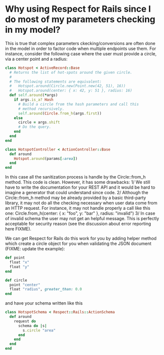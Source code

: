 # Why using Respect for Rails since I do most of my parameters checking in my model?

This is true that complex parameters ckecking/conversions are often done in the model in
order to factor code when multiple endpoints use them. For instance, consider the following
case where the user must provide a circle, via a center point and a radius:

```ruby
class Hotspot < ActiveRecord::Base
  # Returns the list of hot-spots around the given circle.
  #
  # The following statements are equivalent:
  #   Hotspot.around(Circle.new(Point.new(42, 51), 16))
  #   Hotspot.around(center: { x: 42, y: 51 }, radius: 16)
  def self.around(*args)
    if args.is_a? Hash
      # Build a circle from the hash parameters and call this
      # method recursively.
      self.around(Circle.from_h(args.first))
    else
      circle = args.shift
      # Do the query.
    end
  end
end

class HotspotController < ActionController::Base
  def around
    Hotspot.around(params[:area])
  end
end
```

In this case all the sanitization process is handle by the Circle::from_h method.  This code
is clean.  However, it has some drawbacks:
1/ We still have to write the documentation for your REST API and it would be hard to imagine
   a generator that could understand since code.
2/ Although the Circle::from_h method may be already provided by a basic third-party library,
   it may not do all the checking necessary when user data come from an HTTP request.
   For instance, it may not handle properly a call like this one:
     Circle.from_h(center: { x: "foo", y: "bar" }, radius: "invalid")
3/ In case of invalid schema the user may not get an helpful message.  This is perfectly
   acceptable for security reason (see the discussion about error reporting here FIXME).

We can get Respect for Rails do this work for you by adding helper method which create a circle
object for you when validating the JSON document (FIXME: update the example):

```ruby
def point
  float "x"
  float "y"
end

def circle
  point "center"
  float "radius", greater_than: 0.0
end
```

and have your schema written like this

```ruby
class HotspotSchema < Respect::Rails::ActionSchema
  def around
    request do
      schema do |s|
        s.circle "area"
      end
    end
  end
end
```
